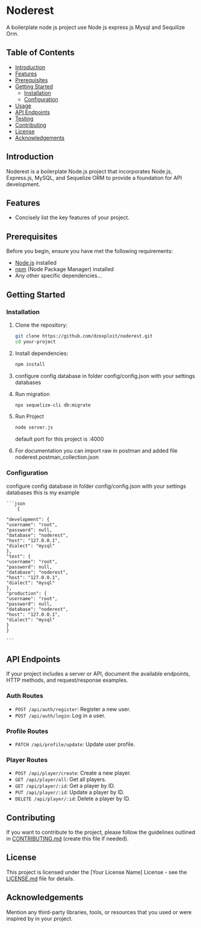 # Noderest

A boilerplate node js project use Node js express js Mysql and Sequilize Orm.

## Table of Contents

- [Introduction](#introduction)
- [Features](#features)
- [Prerequisites](#prerequisites)
- [Getting Started](#getting-started)
  - [Installation](#installation)
  - [Configuration](#configuration)
- [Usage](#usage)
- [API Endpoints](#api-endpoints)
- [Testing](#testing)
- [Contributing](#contributing)
- [License](#license)
- [Acknowledgements](#acknowledgements)

## Introduction

Noderest is a boilerplate Node.js project that incorporates Node.js, Express.js, MySQL, and Sequelize ORM to provide a foundation for API development.

## Features

- Concisely list the key features of your project.

## Prerequisites

Before you begin, ensure you have met the following requirements:

- [Node.js](https://nodejs.org/) installed
- [npm](https://www.npmjs.com/) (Node Package Manager) installed
- Any other specific dependencies...

## Getting Started

### Installation

1. Clone the repository:

   ```bash
   git clone https://github.com/dzoxploit/noderest.git
   cd your-project
   ```

2. Install dependencies:

   ```bash
   npm install
   ```

3. configure config database in folder config/config.json with your settings databases

4. Run migration

   ```bash
   npx sequelize-cli db:migrate
   ```

5. Run Project

   ```bash
   node server.js
   ```

   default port for this project is :4000

6. For documentation you can import raw in postman and added file noderest.postman_collection.json

### Configuration

configure config database in folder config/config.json with your settings databases this is my example

    ```json
        {

    "development": {
    "username": "root",
    "password": null,
    "database": "noderest",
    "host": "127.0.0.1",
    "dialect": "mysql"
    },
    "test": {
    "username": "root",
    "password": null,
    "database": "noderest",
    "host": "127.0.0.1",
    "dialect": "mysql"
    },
    "production": {
    "username": "root",
    "password": null,
    "database": "noderest",
    "host": "127.0.0.1",
    "dialect": "mysql"
    }
    }

    ```

## API Endpoints

If your project includes a server or API, document the available endpoints, HTTP methods, and request/response examples.

### Auth Routes

- `POST /api/auth/register`: Register a new user.
- `POST /api/auth/login`: Log in a user.

### Profile Routes

- `PATCH /api/profile/update`: Update user profile.

### Player Routes

- `POST /api/player/create`: Create a new player.
- `GET /api/player/all`: Get all players.
- `GET /api/player/:id`: Get a player by ID.
- `PUT /api/player/:id`: Update a player by ID.
- `DELETE /api/player/:id`: Delete a player by ID.

## Contributing

If you want to contribute to the project, please follow the guidelines outlined in [CONTRIBUTING.md](CONTRIBUTING.md) (create this file if needed).

## License

This project is licensed under the [Your License Name] License - see the [LICENSE.md](LICENSE.md) file for details.

## Acknowledgements

Mention any third-party libraries, tools, or resources that you used or were inspired by in your project.
